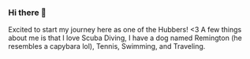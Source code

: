 ### Hi there 👋
Excited to start my journey here as one of the Hubbers! <3 A few things about me is that I love 
Scuba Diving, 
I have a dog named Remington (he resembles a capybara lol), 
Tennis, 
Swimming, and 
Traveling. 

<!--
**calliesjohnson/calliesjohnson** is a ✨ _special_ ✨ repository because its `README.md` (this file) appears on your GitHub profile.

Here are some ideas to get you started:

- 🔭 I’m currently working on ...
- 🌱 I’m currently learning ...
- 👯 I’m looking to collaborate on ...
- 🤔 I’m looking for help with ...
- 💬 Ask me about ...
- 📫 How to reach me: ...
- 😄 Pronouns: ...
- ⚡ Fun fact: ...
-->
